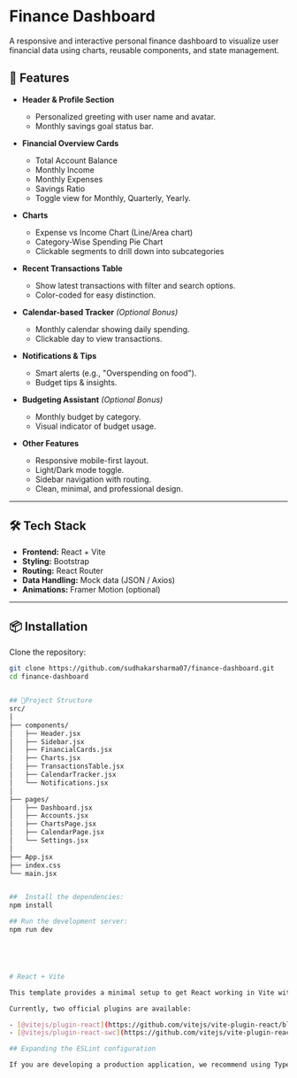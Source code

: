 # Finance Dashboard

A responsive and interactive personal finance dashboard to visualize user financial data using charts, reusable components, and state management.

## 🚀 Features
- **Header & Profile Section**
  - Personalized greeting with user name and avatar.
  - Monthly savings goal status bar.

- **Financial Overview Cards**
  - Total Account Balance
  - Monthly Income
  - Monthly Expenses
  - Savings Ratio
  - Toggle view for Monthly, Quarterly, Yearly.

- **Charts**
  - Expense vs Income Chart (Line/Area chart)
  - Category-Wise Spending Pie Chart
  - Clickable segments to drill down into subcategories

- **Recent Transactions Table**
  - Show latest transactions with filter and search options.
  - Color-coded for easy distinction.

- **Calendar-based Tracker** *(Optional Bonus)*
  - Monthly calendar showing daily spending.
  - Clickable day to view transactions.

- **Notifications & Tips**
  - Smart alerts (e.g., "Overspending on food").
  - Budget tips & insights.

- **Budgeting Assistant** *(Optional Bonus)*
  - Monthly budget by category.
  - Visual indicator of budget usage.

- **Other Features**
  - Responsive mobile-first layout.
  - Light/Dark mode toggle.
  - Sidebar navigation with routing.
  - Clean, minimal, and professional design.

---

## 🛠️ Tech Stack
- **Frontend:** React + Vite
- **Styling:** Bootstrap
- **Routing:** React Router
- **Data Handling:** Mock data (JSON / Axios)
- **Animations:** Framer Motion (optional)

---

## 📦 Installation
Clone the repository:
```bash
git clone https://github.com/sudhakarsharma07/finance-dashboard.git
cd finance-dashboard


## 📂Project Structure
src/
│
├── components/
│   ├── Header.jsx
│   ├── Sidebar.jsx
│   ├── FinancialCards.jsx
│   ├── Charts.jsx
│   ├── TransactionsTable.jsx
│   ├── CalendarTracker.jsx
│   └── Notifications.jsx
│
├── pages/
│   ├── Dashboard.jsx
│   ├── Accounts.jsx
│   ├── ChartsPage.jsx
│   ├── CalendarPage.jsx
│   └── Settings.jsx
│
├── App.jsx
├── index.css
└── main.jsx


##  Install the dependencies:
npm install

## Run the development server:
npm run dev





# React + Vite

This template provides a minimal setup to get React working in Vite with HMR and some ESLint rules.

Currently, two official plugins are available:

- [@vitejs/plugin-react](https://github.com/vitejs/vite-plugin-react/blob/main/packages/plugin-react) uses [Babel](https://babeljs.io/) for Fast Refresh
- [@vitejs/plugin-react-swc](https://github.com/vitejs/vite-plugin-react/blob/main/packages/plugin-react-swc) uses [SWC](https://swc.rs/) for Fast Refresh

## Expanding the ESLint configuration

If you are developing a production application, we recommend using TypeScript with type-aware lint rules enabled. Check out the [TS template](https://github.com/vitejs/vite/tree/main/packages/create-vite/template-react-ts) for information on how to integrate TypeScript and [`typescript-eslint`](https://typescript-eslint.io) in your project.
